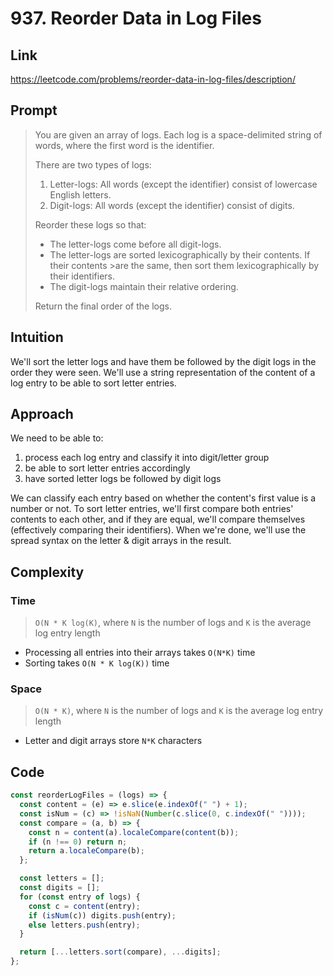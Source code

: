 # 937. Reorder Data in Log Files

## Link

https://leetcode.com/problems/reorder-data-in-log-files/description/

## Prompt

> You are given an array of logs. Each log is a space-delimited string of words, where the first word is the identifier.
>
> There are two types of logs:
>
> 1. Letter-logs: All words (except the identifier) consist of lowercase English letters.
> 2. Digit-logs: All words (except the identifier) consist of digits.
>
> Reorder these logs so that:
>
> - The letter-logs come before all digit-logs.
> - The letter-logs are sorted lexicographically by their contents. If their contents >are the same, then sort them lexicographically by their identifiers.
> - The digit-logs maintain their relative ordering.
>
> Return the final order of the logs.

## Intuition

We'll sort the letter logs and have them be followed by the digit logs in the order they were seen. We'll use a string representation of the content of a log entry to be able to sort letter entries.

## Approach

We need to be able to:

1. process each log entry and classify it into digit/letter group
2. be able to sort letter entries accordingly
3. have sorted letter logs be followed by digit logs

We can classify each entry based on whether the content's first value is a number or not.
To sort letter entries, we'll first compare both entries' contents to each other, and if they are equal, we'll compare themselves (effectively comparing their identifiers).
When we're done, we'll use the spread syntax on the letter & digit arrays in the result.

## Complexity

### Time

> `O(N * K log(K)`, where `N` is the number of logs and `K` is the average log entry length

- Processing all entries into their arrays takes `O(N*K)` time
- Sorting takes `O(N * K log(K))` time

### Space

> `O(N * K)`, where `N` is the number of logs and `K` is the average log entry length

- Letter and digit arrays store `N*K` characters

## Code

```js
const reorderLogFiles = (logs) => {
  const content = (e) => e.slice(e.indexOf(" ") + 1);
  const isNum = (c) => !isNaN(Number(c.slice(0, c.indexOf(" "))));
  const compare = (a, b) => {
    const n = content(a).localeCompare(content(b));
    if (n !== 0) return n;
    return a.localeCompare(b);
  };

  const letters = [];
  const digits = [];
  for (const entry of logs) {
    const c = content(entry);
    if (isNum(c)) digits.push(entry);
    else letters.push(entry);
  }

  return [...letters.sort(compare), ...digits];
};
```
